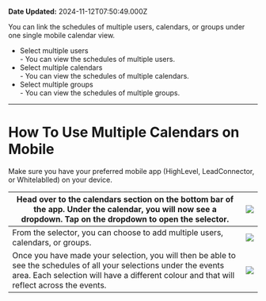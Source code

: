 **Date Updated:** 2024-11-12T07:50:49.000Z

You can link the schedules of multiple users, calendars, or groups under one single mobile calendar view.

* Select multiple users  
 \- You can view the schedules of multiple users.
* Select multiple calendars  
 \- You can view the schedules of multiple calendars.
* Select multiple groups  
 \- You can view the schedules of multiple groups.

---

# **How To Use Multiple Calendars on Mobile**

  
Make sure you have your preferred mobile app (HighLevel, LeadConnector, or Whitelablled) on your device.

  
| Head over to the calendars section on the bottom bar of the app. Under the calendar, you will now see a dropdown. Tap on the dropdown to open the selector.                                                      | ![](https://s3.amazonaws.com/cdn.freshdesk.com/data/helpdesk/attachments/production/155036376125/original/zT3BVngnobpkNqBjIWu207n73boQybNn5w.png?1731377858) |
| ---------------------------------------------------------------------------------------------------------------------------------------------------------------------------------------------------------------- | ------------------------------------------------------------------------------------------------------------------------------------------------------------ |
| From the selector, you can choose to add multiple users, calendars, or groups.                                                                                                                                   | ![](https://s3.amazonaws.com/cdn.freshdesk.com/data/helpdesk/attachments/production/155036376137/original/VQY6QSWr8SFF4b6KwXtqWZjzX4W5DY_maw.png?1731377934) |
| Once you have made your selection, you will then be able to see the schedules of all your selections under the events area. Each selection will have a different colour and that will reflect across the events. | ![](https://s3.amazonaws.com/cdn.freshdesk.com/data/helpdesk/attachments/production/155036376170/original/GY1_wjJ7DKG2jGNHJliCKu7hkevptKUAtw.png?1731377989) |

  